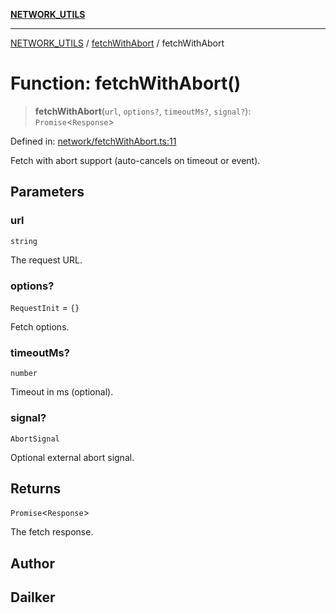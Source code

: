 [**NETWORK_UTILS**](../../README.md)

***

[NETWORK_UTILS](../../README.md) / [fetchWithAbort](../README.md) / fetchWithAbort

# Function: fetchWithAbort()

> **fetchWithAbort**(`url`, `options?`, `timeoutMs?`, `signal?`): `Promise`\<`Response`\>

Defined in: [network/fetchWithAbort.ts:11](https://github.com/dailker/everyutil/blob/26e2bb73429918cf0d08899e9efd90b82a42c92e/src/network/fetchWithAbort.ts#L11)

Fetch with abort support (auto-cancels on timeout or event).

## Parameters

### url

`string`

The request URL.

### options?

`RequestInit` = `{}`

Fetch options.

### timeoutMs?

`number`

Timeout in ms (optional).

### signal?

`AbortSignal`

Optional external abort signal.

## Returns

`Promise`\<`Response`\>

The fetch response.

## Author

## Dailker
